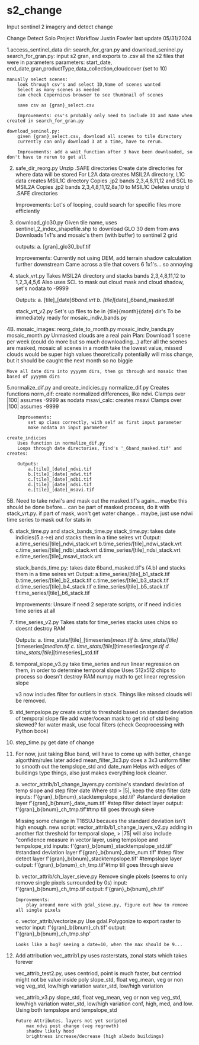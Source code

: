 # s2_change
Input sentinel 2 imagery and detect change 

Change Detect Solo Project Workflow
Justin Fowler
last update 05/31/2024

1.access_sentinel_data dir: search_for_gran.py and download_seninel.py
    search_for_gran.py:
        input s2 gran, and exports to .csv all the s2 files that were in parameters
            parameters: start_date, end_date,gran,productType,data_collection,cloudcover (set to 10)

    manually select scenes:
        look through csv's and select ID,Name of scenes wanted
        Select as many scenes as needed
        can check Copernicus browser to see thumbnail of scenes

        save csv as {gran}_select.csv

        Improvements: csv's probably only need to include ID and Name when created in search_for_gran.py

    download_seninel.py:
        given {gran}_select.csv, download all scenes to tile directory
        currently can only download 3 at a time, have to rerun.

        Improvements: add a wait function after 3 have been downloaded, so don't have to rerun to get all


2. safe_dir_reorg.py
    Unzip .SAFE directories
    Create date directories for where data will be stored
    For L2A data creates MSIL2A directory, L1C data creates MSIL1C directory
        Copies .jp2 bands 2,3,4,8,11,12 and SCL to MSIL2A
        Copies .jp2 bands 2,3,4,8,11,12,8a,10 to MSIL1C
    Deletes unzip'd .SAFE directories

    Improvements:
        Lot's of looping, could search for specific files more efficiently

3. download_glo30.py
    Given tile name, uses sentinel_2_index_shapefile.shp to download GLO 30 dem from aws
    Downloads 1x1's and mosaic's them (with buffer) to sentinel 2 grid

    outputs:
        a. [gran]_glo30_buf.tif

    Improvements:
        Currently not using DEM, add terrain shadow calculation further downstream
        Came across a tile that covers 6 1x1's... so annoying

4. stack_vrt.py
    Takes MSIL2A directory and stacks bands 2,3,4,8,11,12 to 1,2,3,4,5,6
    Also uses SCL to mask out cloud mask and cloud shadow, set's nodata to -9999

    Outputs:
        a.  [tile]_[date]_6band.vrt
        b.  [tile]_[date]_6band_masked.tif

    stack_vrt_v2.py
        Set's up files to be in {tile}\{month}\{date} dir's
        To be immediately ready for mosaic_indiv_bands.py

4B. mosaic_images:
    reorg_date_to_month.py
    mosaic_indiv_bands.py
    mosaic_month.py
    Unmasked clouds are a real pain
    Plan:
        Download 1 scene per week (could do more but so much downloading...)
        after all the scenes are masked, mosaic all scenes in a month
        take the lowest value, missed clouds would be super high values theoretically
            potentially will miss change, but it should be caught the next month so no biggie

    Move all date dirs into yyyymm dirs, then go through and mosaic them based of yyyymm dirs


5.normalize_dif.py and create_indicies.py
    normalize_dif.py
        Creates functions
        norm_dif: create normalized differences, like ndvi.
            Clamps over |100|
            assumes -9999 as nodata
        msavi_calc: creates msavi
            Clamps over |100|
            assumes -9999

        Improvements:
            set up class correctly, with self as first input parameter
            make nodata an input parameter

    create_indicies
        Uses function in normalize_dif.py
        Loops through date directories, find's '_6band_masked.tif' and creates:

        Outputs:
            a.[tile]_[date]_ndvi.tif
            b.[tile]_[date]_ndwi.tif
            c.[tile]_[date]_ndbi.tif
            d.[tile]_[date]_ndsi.tif
            e.[tile]_[date]_msavi.tif

5B. Need to take ndwi's and mask out the masked.tif's again... maybe this should be done before...
    can be part of masked process, do it with stack_vrt.py.
    if part of mask, won't get water change...
    maybe, just use ndwi time series to mask out for stats in

6. stack_time.py and stack_bands_time.py
    stack_time.py:
        takes date indicies(5.a->e) and stacks them in a time seires vrt
        Output:
            a.time_series/[tile]_ndvi_stack.vrt
            b.time_series/[tile]_ndwi_stack.vrt
            c.time_series/[tile]_ndbi_stack.vrt
            d.time_series/[tile]_ndsi_stack.vrt
            e.time_series/[tile]_msavi_stack.vrt

    stack_bands_time.py:
        takes date 6band_masked.tif's (4.b) and stacks them in a time seires vrt
        Output:
            a.time_series/[tile]_b1_stack.tif
            b.time_series/[tile]_b2_stack.tif
            c.time_series/[tile]_b3_stack.tif
            d.time_series/[tile]_b4_stack.tif
            e.time_series/[tile]_b5_stack.tif
            f.time_series/[tile]_b6_stack.tif

    Improvements:
        Unsure if need 2 seperate scripts, or if need indicies time series at all

7. time_series_v2.py
    Takes stats for time_series stacks
    uses chips so doesnt destroy RAM

    Outputs:
    a. time_stats/[tile]_[timeseries]_mean.tif
    b. time_stats/[tile]_[timeseries]_median.tif
    c. time_stats/[tile]_[timeseries]_range.tif
    d. time_stats/[tile]_[timeseries]_std.tif


8. temporal_slope_v3.py
    take time_series and run linear regression on them, in order to determine temporal slope
    Uses 512x512 chips to process so doesn't destroy RAM
    numpy math to get linear regression slope

    v3 now includes filter for outliers in stack. Things like missed clouds will be removed.

9. std_tempslope.py
    create script to threshold based on standard deviation of temporal slope file
    add water/ocean mask to get rid of std being skewed?
        for water mask, use focal filters (check Geoprocessing with Python book)

10. step_time.py
    get date of change

11. For now, just taking Blue band, will have to come up with better, change algorthim/rules later
    added mean_filter_3x3.py
        does a 3x3 uniform filter to smooth out the tempslope_std and date_num
        Helps with edges of buildings type things, also just makes everything look cleaner. 

    a. vector_attrib/b1_change_layers.py
        combine's standard deviation of temp slope and step filter date
        Where std > |5|, keep the step filter date
        inputs:
            f'{gran}_b{bnum}_stacktempslope_std.tif'   #standard deviation layer
            f'{gran}_b{bnum}_date_num.tif'              #step filter detect layer
        output:
            f'{gran}_b{bnum}_ch_tmp.tif'#tmp till goes through sieve 

    Missing some change in T18SUJ becaues the standard deviation isn't high enough.
    new script: vector_attrib/b1_change_layers_v2.py
     adding in another flat threshold for temporal slope, > |75|
     will also include "confidence measure in vector layer, using tempslope and tempslope_std
    inputs:
         f'{gran}_b{bnum}_stacktempslope_std.tif'   #standard deviation layer
         f'{gran}_b{bnum}_date_num.tif'              #step filter detect layer
         f'{gran}_b{bnum}_stacktempslope.tif'        #tempslope layer    
     output:
         f'{gran}_b{bnum}_ch_tmp.tif'#tmp till goes through sieve 


    b. vector_attrib/ch_layer_sieve.py
        Remove single pixels (seems to only remove single pixels surrounded by 0s)
        input: f'{gran}_b{bnum}_ch_tmp.tif
        output: f'{gran}_b{bnum}_ch.tif'
    
        Improvements:
            play around more with gdal_sieve.py, figure out how to remove all single pixels
    
    c. vector_attrib/vectorize.py
        Use gdal.Polygonize to export raster to vector
        input: f'{gran}_b{bnum}_ch.tif'
        output: f'{gran}_b{bnum}_ch_tmp.shp'
    
        Looks like a bug? seeing a date=10, when the max should be 9...

12. Add attribution
    vec_attrib1.py
        uses rasterstats, zonal stats which takes forever

    vec_attrib_test2.py, uses centriod, point is much faster, but centriod might not be value inside poly
        slope_std, float
        veg_mean, veg or non veg
        veg_std, low/high variation
        water_std, low/high variation

    vec_attrib_v3.py
        slope_std, float
        veg_mean, veg or non veg
        veg_std, low/high variation
        water_std, low/high variation
        conf, high, med, and low. Using both tempslope and tempslope_std

        Future Attributes, layers not yet scripted
            max ndvi post change (veg regrowth)
            shadow likely hood
            brightness increase/decrease (high albedo buildings)
